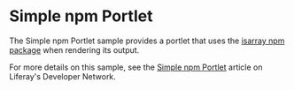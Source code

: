 # Simple npm Portlet

The Simple npm Portlet sample provides a portlet that uses the
[isarray npm package](https://www.npmjs.com/package/isarray) when rendering its
output.

For more details on this sample, see the
[Simple npm Portlet](https://portal.liferay.dev/docs/7-2/reference/-/knowledge_base/r/simple-npm-portlet)
article on Liferay's Developer Network.